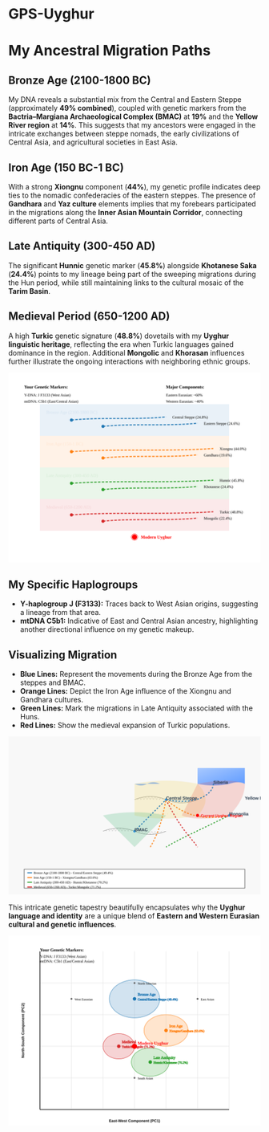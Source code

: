 # GPS-Uyghur

# My Ancestral Migration Paths

## Bronze Age (2100-1800 BC)
My DNA reveals a substantial mix from the Central and Eastern Steppe (approximately **49% combined**), coupled with genetic markers from the **Bactria–Margiana Archaeological Complex (BMAC)** at **19%** and the **Yellow River region** at **14%**. This suggests that my ancestors were engaged in the intricate exchanges between steppe nomads, the early civilizations of Central Asia, and agricultural societies in East Asia.

## Iron Age (150 BC-1 BC)
With a strong **Xiongnu** component (**44%**), my genetic profile indicates deep ties to the nomadic confederacies of the eastern steppes. The presence of **Gandhara** and **Yaz culture** elements implies that my forebears participated in the migrations along the **Inner Asian Mountain Corridor**, connecting different parts of Central Asia.

## Late Antiquity (300-450 AD)
The significant **Hunnic** genetic marker (**45.8%**) alongside **Khotanese Saka** (**24.4%**) points to my lineage being part of the sweeping migrations during the Hun period, while still maintaining links to the cultural mosaic of the **Tarim Basin**.

## Medieval Period (650-1200 AD)
A high **Turkic** genetic signature (**48.8%**) dovetails with my **Uyghur linguistic heritage**, reflecting the era when Turkic languages gained dominance in the region. Additional **Mongolic** and **Khorasan** influences further illustrate the ongoing interactions with neighboring ethnic groups.


![Alt text](simplified-migrations.svg)


## My Specific Haplogroups
- **Y-haplogroup J (F3133):** Traces back to West Asian origins, suggesting a lineage from that area.
- **mtDNA C5b1:** Indicative of East and Central Asian ancestry, highlighting another directional influence on my genetic makeup.

## Visualizing Migration
- **Blue Lines:** Represent the movements during the Bronze Age from the steppes and BMAC.
- **Orange Lines:** Depict the Iron Age influence of the Xiongnu and Gandhara cultures.
- **Green Lines:** Mark the migrations in Late Antiquity associated with the Huns.
- **Red Lines:** Show the medieval expansion of Turkic populations.

![Alt text](enhanced-migration-map.svg)


This intricate genetic tapestry beautifully encapsulates why the **Uyghur language and identity** are a unique blend of **Eastern and Western Eurasian cultural and genetic influences**.

![Alt text](genetic-pca.svg)


